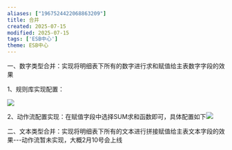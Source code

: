```yaml
---
aliases: ["1967524422068863209"]
title: 合并
created: 2025-07-15
modified: 2025-07-15
tags: ['ESB中心']
theme: ESB中心
---
```


一、数字类型合并：实现将明细表下所有的数字进行求和赋值给主表数字字段的效果

1、规则库实现配置：

![](c43e72981513bc02170409863f414835.jpg)

2、动作流配置实现：在赋值字段中选择SUM求和函数即可，具体配置如下![](e10674dc1d20d04b65283b6da15b00f3.jpg)

二、文本类型合并：实现将明细表下所有的文本进行拼接赋值给主表文本字段的效果---动作流暂未实现，大概2月10号会上线